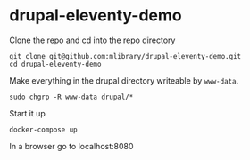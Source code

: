 # drupal-eleventy-demo

Clone the repo and cd into the repo directory
```
git clone git@github.com:mlibrary/drupal-eleventy-demo.git
cd drupal-eleventy-demo
```

Make everything in the drupal directory writeable by `www-data`.
```
sudo chgrp -R www-data drupal/*
```

Start it up
```
docker-compose up
```

In a browser go to localhost:8080
